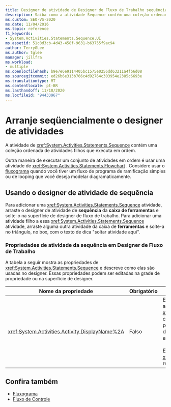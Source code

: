 ```yaml
---
title: Designer de atividade de Designer de Fluxo de Trabalho sequência
description: Saiba como a atividade Sequence contém uma coleção ordenada de atividades filho que ela executa na ordem.
ms.custom: SEO-VS-2020
ms.date: 11/04/2016
ms.topic: reference
f1_keywords:
- System.Activities.Statements.Sequence.UI
ms.assetid: 51c8d3cb-4d43-458f-9631-b63755f9ac94
author: TerryGLee
ms.author: tglee
manager: jillfra
ms.workload:
- multiple
ms.openlocfilehash: b9e7e6e9114405bc1575e0256dd63211a4fb6d08
ms.sourcegitcommit: ed26b6e313b766c4d92764c303954e2385c6693e
ms.translationtype: MT
ms.contentlocale: pt-BR
ms.lasthandoff: 11/10/2020
ms.locfileid: "94433967"
---
```

# <a name="sequence-activity-designer"></a>Arranje seqüencialmente o designer de atividades

A atividade de <xref:System.Activities.Statements.Sequence> contém uma coleção ordenada de atividades filhos que executa em ordem.

Outra maneira de executar um conjunto de atividades em ordem é usar uma atividade de <xref:System.Activities.Statements.Flowchart> . Considere usar o [fluxograma](../workflow-designer/flowchart-activity-designer.md) quando você tiver um fluxo de programa de ramificação simples ou de looping que você deseja modelar diagramaticamente.

## <a name="using-the-sequence-activity-designer"></a>Usando o designer de atividade de sequência

Para adicionar uma <xref:System.Activities.Statements.Sequence> atividade, arraste o designer de atividade de **sequência** da **caixa de ferramentas** e solte-o na superfície de designer de fluxo de trabalho. Para adicionar uma atividade filho a essa <xref:System.Activities.Statements.Sequence> atividade, arraste alguma outra atividade da caixa de **ferramentas** e solte-a no triângulo, no box, com o texto de dica "soltar atividade aqui".

### <a name="sequence-activity-properties-in-the-workflow-designer"></a>Propriedades de atividade da sequência em Designer de Fluxo de Trabalho

A tabela a seguir mostra as propriedades de <xref:System.Activities.Statements.Sequence> e descreve como elas são usadas no designer. Essas propriedades podem ser editadas na grade de propriedade ou na superfície de designer.

|Nome da propriedade|Obrigatório|Uso|
|-|--------------|-|
|<xref:System.Activities.Activity.DisplayName%2A>|Falso|Especifica o nome amigável do designer de atividade de <xref:System.Activities.Statements.Sequence> no cabeçalho. O valor padrão é sequência. O valor pode ser editado na grade de propriedade ou diretamente no cabeçalho do designer de atividade.<br /><br /> Embora não seja necessário <xref:System.Activities.Activity.DisplayName%2A> restrita, é uma prática recomendada usar um.|

## <a name="see-also"></a>Confira também

- [Fluxograma](../workflow-designer/flowchart-activity-designer.md)
- [Fluxo de Controle](../workflow-designer/control-flow-activity-designers.md)